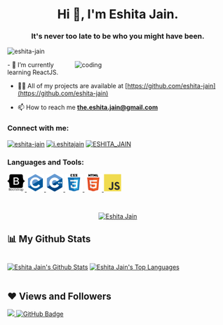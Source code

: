 <!-- <a href="#"><img width="100%" height="auto" src="https://i.imgur.com/iXuL1HG.png" height="175px"/></a> -->
<h1 align="center">Hi 👋, I'm Eshita Jain.</h1>
<h3 align="center">It's never too late to be who you might have been.</h3

<p align="left"> <img src="https://komarev.com/ghpvc/?username=eshita-jain&label=Profile%20views&color=0e75b6&style=flat" alt="eshita-jain" /> </p>
<img align="right" alt="coding" width="350" src="https://cdn.dribbble.com/users/542979/screenshots/3000076/sarah-working-on-computer.gif">
- 🌱 I’m currently learning ReactJS.

- 👨‍💻 All of my projects are available at [https://github.com/eshita-jain](https://github.com/eshita-jain)

- 📫 How to reach me **the.eshita.jain@gmail.com**


<h3 align="left">Connect with me:</h3>
<p align="left">
<a href="https://www.linkedin.com/in/eshita-jain-218191202/" target="blank"><img align="center" src="https://raw.githubusercontent.com/rahuldkjain/github-profile-readme-generator/master/src/images/icons/Social/linked-in-alt.svg" alt="eshita-jain" height="30" width="40" /></a>
<a href="https://www.instagram.com/i.eshitajain/" target="blank"><img align="center" src="https://raw.githubusercontent.com/rahuldkjain/github-profile-readme-generator/master/src/images/icons/Social/instagram.svg" alt="i.eshitajain" height="30" width="40" /></a>
<a href="https://www.hackerrank.com/ESHITA_JAIN" target="blank"><img align="center" src="https://raw.githubusercontent.com/rahuldkjain/github-profile-readme-generator/master/src/images/icons/Social/hackerrank.svg" alt="ESHITA_JAIN" height="30" width="40" /></a>
<!-- <a href="" target="blank"><img align="center" src="https://cdn.jsdelivr.net/npm/simple-icons@3.0.1/icons/codeforces.svg" alt="" height="30" width="40" /></a>
<a href="" target="blank"><img align="center" src="https://raw.githubusercontent.com/rahuldkjain/github-profile-readme-generator/master/src/images/icons/Social/hackerearth.svg" alt="" height="30" width="40" /></a> -->
</p>

<h3 align="left">Languages and Tools:</h3>

<p align="left"> <a href="https://getbootstrap.com" target="_blank"> <img src="https://raw.githubusercontent.com/devicons/devicon/master/icons/bootstrap/bootstrap-plain-wordmark.svg" alt="bootstrap" width="40" height="40"/> </a> <a href="https://www.cprogramming.com/" target="_blank"> <img src="https://raw.githubusercontent.com/devicons/devicon/master/icons/c/c-original.svg" alt="c" width="40" height="40"/> </a> <a href="https://www.w3schools.com/cpp/" target="_blank"> <img src="https://raw.githubusercontent.com/devicons/devicon/master/icons/cplusplus/cplusplus-original.svg" alt="cplusplus" width="40" height="40"/> </a> <a href="https://www.w3schools.com/css/" target="_blank"> <img src="https://raw.githubusercontent.com/devicons/devicon/master/icons/css3/css3-original-wordmark.svg" alt="css3" width="40" height="40"/> </a> <a href="https://www.w3.org/html/" target="_blank"> <img src="https://raw.githubusercontent.com/devicons/devicon/master/icons/html5/html5-original-wordmark.svg" alt="html5" width="40" height="40"/> </a> 
<a href="https://developer.mozilla.org/en-US/docs/Web/JavaScript" target="_blank" rel="noreferrer"> <img src="https://raw.githubusercontent.com/devicons/devicon/master/icons/javascript/javascript-original.svg" alt="javascript" width="40" height="40"/> </a>
</p>

<br/>


<p align="center">
    <a href="https://github.com/eshita-jain/github-readme-streak-stats">
        <img title="🔥 Get streak stats for your profile at git.io/streak-stats" alt="Eshita Jain" src="https://github-readme-streak-stats.herokuapp.com/?user=eshita-jain&theme=black-ice&hide_border=true&stroke=0000&background=060A0CD0"/>
    </a>
</p>

## 📊 My Github Stats

  <br/>
    <a href="https://github.com/eshita-jain/github-readme-stats"><img alt="Eshita Jain's Github Stats" src="https://github-readme-stats.vercel.app/api?username=eshita-jain&show_icons=true&count_private=true&theme=react&hide_border=true&bg_color=0D1117" /></a>
  <a href="https://github.com/eshita-jain/github-readme-stats"><img alt="Eshita Jain's Top Languages" src="https://github-readme-stats.vercel.app/api/top-langs/?username=eshita-jain&langs_count=8&count_private=true&layout=compact&theme=react&hide_border=true&bg_color=0D1117" /></a>
  <br/>
<!--   <b>Note:</b> Top languages is only a metric of the languages my public code consists of and doesn't reflect experience or skill level. -->

<!-- 
<br/>
 -->
<!-- 
<br/>

<a href="https://github.com/eshita-jain/github-readme-activity-graph"><img alt="Eshita Jain's Activity Graph" src="https://activity-graph.herokuapp.com/graph?username=eshita-jain&bg_color=0D1117&color=5BCDEC&line=5BCDEC&point=FFFFFF&hide_border=true" /></a> -->

<br/>
<!-- <br/> -->

## ❤ Views and Followers
<a href="https://github.com/eshita-jain/github-profile-views-counter">
    <img src="https://komarev.com/ghpvc/?username=eshita-jain">
</a>
<a href="https://github.com/eshita-jain?tab=followers"><img src="https://img.shields.io/github/followers/eshita-jain?label=Followers&style=social" alt="GitHub Badge"></a>

